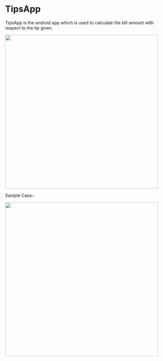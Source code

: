 # TipsApp
TipsApp is the android app which is used to calculate the bill amount with respect to the tip given.

<img src="https://user-images.githubusercontent.com/110735413/200155522-7fbc62b1-4a3e-4f36-9dc8-cd9b8821df46.png" height="500">

Sample Case:-

<img src="https://user-images.githubusercontent.com/110735413/200155626-8b407d1b-952b-42b7-8c74-1d5a92dbf123.png" height="500">



